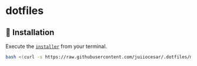# dotfiles

## 🚀 Installation

Execute the [`installer`](installer) from your terminal.

```bash
bash <(curl -s https://raw.githubusercontent.com/juiiocesar/.dotfiles/main/installer)
```
